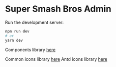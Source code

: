 # Super Smash Bros Admin

Run the development server:

```bash
npm run dev
# or
yarn dev
```

Components library [here](https://ant.design/components/overview)

Common icons library [here](https://iconsax-react.pages.dev)
Antd icons library [here](https://ant.design/components/icon)
